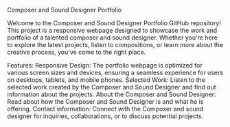 Composer and Sound Designer Portfolio

Welcome to the Composer and Sound Designer Portfolio GitHub repository! This project is a responsive webpage designed to showcase the work and portfolio of a talented composer and sound designer. Whether you're here to explore the latest projects, listen to compositions, or learn more about the creative process, you've come to the right place.

Features:
Responsive Design: The portfolio webpage is optimized for various screen sizes and devices, ensuring a seamless experience for users on desktops, tablets, and mobile phones.
Selected Work: Listen to the selected work created by the Composer and Sound Designer and find out information about the projects.
About the Composer and Sound Designer: Read about how the Composer and Sound Designer is and what he is offering.
Contact information: Connect with the Composer and sound designer for inquiries, collaborations, or to discuss potential projects.
